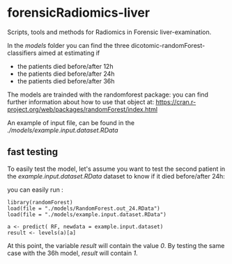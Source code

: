 # forensicRadiomics-liver
Scripts, tools and methods for Radiomics in Forensic liver-examination.

In the *models* folder you can find the three dicotomic-randomForest-classifiers aimed at estimating if

* the patients died before/after 12h
* the patients died before/after 24h
* the patients died before/after 36h

The models are trainded with the randomforest package: you can find further information about how to use that object at: https://cran.r-project.org/web/packages/randomForest/index.html

An example of input file, can be found in the *./models/example.input.dataset.RData*

## fast testing

To easily test the model, let's assume you want to test the second patient in the *example.input.dataset.RData* dataset to know if it died before/after 24h:

you can easily run :


```
library(randomForest)
load(file = "./models/RandomForest.out_24.RData")
load(file = "./models/example.input.dataset.RData")

a <- predict( RF, newdata = example.input.dataset)
result <- levels(a)[a]
```

At this point, the variable *result* will contain the value *0*. By testing the same case with the 36h model, *result* will contain *1*.

